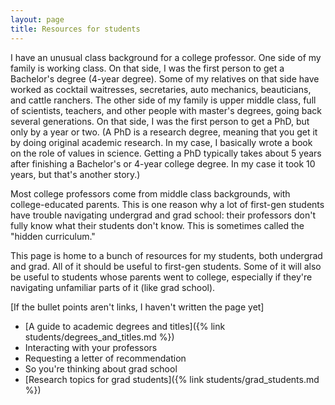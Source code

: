 ```yaml
---
layout: page
title: Resources for students
---
```


I have an unusual class background for a college professor.  One side of my family is working class.  On that side, I was the first person to get a Bachelor's degree (4-year degree).  Some of my relatives on that side have worked as cocktail waitresses, secretaries, auto mechanics, beauticians, and cattle ranchers.  The other side of my family is upper middle class, full of scientists, teachers, and other people with master's degrees, going back several generations.  On that side, I was the first person to get a PhD, but only by a year or two.  (A PhD is a research degree, meaning that you get it by doing original academic research. In my case, I basically wrote a book on the role of values in science.  Getting a PhD typically takes about 5 years after finishing a Bachelor's or 4-year college degree.  In my case it took 10 years, but that's another story.)  

Most college professors come from middle class backgrounds, with college-educated parents.  This is one reason why a lot of first-gen students have trouble navigating undergrad and grad school:  their professors don't fully know what their students don't know.  This is sometimes called the "hidden curriculum."  

This page is home to a bunch of resources for my students, both undergrad and grad.  All of it should be useful to first-gen students.  Some of it will also be useful to students whose parents went to college, especially if they're navigating unfamiliar parts of it (like grad school).  

[If the bullet points aren't links, I haven't written the page yet]

- [A guide to academic degrees and titles]({% link students/degrees_and_titles.md %})
- Interacting with your professors
- Requesting a letter of recommendation
- So you're thinking about grad school
- [Research topics for grad students]({% link students/grad_students.md %})
